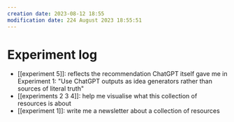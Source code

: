 ```yaml
---
creation date: 2023-08-12 18:55
modification date: 224 August 2023 18:55:51
---
```

# Experiment log 

* [[experiment 5]]: reflects the recommendation ChatGPT itself gave me in Experiment 1: "Use ChatGPT outputs as idea generators rather than sources of literal truth"
* [[experiments 2 3 4]]: help me visualise what this collection of resources is about
* [[experiment 1]]: write me a newsletter about a collection of resources